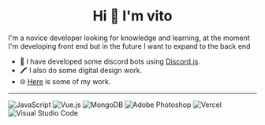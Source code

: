<h1 align='center'>Hi 👋 I'm vito</h1>

I'm a novice developer looking for knowledge and learning, at the moment I'm developing front end but in the future I want to expand to the back end

- 🤖 I have developed some discord bots using [Discord.js](https://github.com/discordjs/discord.js).
- 🖍️ I also do some digital design work.
- 🌐 [Here](https://vitoo.vercel.app) is some of my work.

<hr></hr>

![JavaScript](https://img.shields.io/badge/javascript-%23323330.svg?style=for-the-badge&logo=javascript&logoColor=%23F7DF1E)
![Vue.js](https://img.shields.io/badge/vuejs-%2335495e.svg?style=for-the-badge&logo=vuedotjs&logoColor=%234FC08D)
![MongoDB](https://img.shields.io/badge/MongoDB-%234ea94b.svg?style=for-the-badge&logo=mongodb&logoColor=white)
![Adobe Photoshop](https://img.shields.io/badge/adobe%20photoshop-%2331A8FF.svg?style=for-the-badge&logo=adobe%20photoshop&logoColor=white)
![Vercel](https://img.shields.io/badge/vercel-%23000000.svg?style=for-the-badge&logo=vercel&logoColor=white)
![Visual Studio Code](https://img.shields.io/badge/Visual%20Studio%20Code-0078d7.svg?style=for-the-badge&logo=visual-studio-code&logoColor=white)
